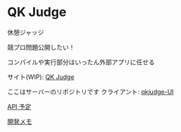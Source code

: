 # QK Judge

休憩ジャッジ

競プロ問題公開したい！

コンパイルや実行部分はいったん外部アプリに任せる

サイト(WIP): [QK Judge](https://tqk.blue/qkjudge)

ここはサーバーのリポジトリです クライアント: [qkjudge-UI](https://github.com/tqkoh/qkjudge-UI)

[API 予定](https://tqk.blue/apis/)

[開発メモ](https://github.com/tqkoh/qkjudge/blob/dev/memo.md)
